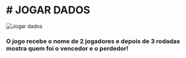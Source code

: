 <h1 align center> # JOGAR DADOS</h1>

![Jogar dados](https://github.com/ViniciusVitorinoSantos/Jogar-Dados/assets/60686497/9aca2a21-b043-4d14-b26d-afebb24c4147)

<h3 align center>
  O jogo recebe o nome de 2 jogadores e depois de 3 rodadas mostra quem foi o vencedor e o perdedor!
</h3>

